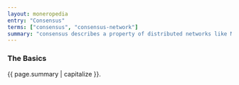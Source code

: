 ```yaml
---
layout: moneropedia
entry: "Consensus"
terms: ["consensus", "consensus-network"]
summary: "consensus describes a property of distributed networks like Masari Supreme where most of the participants follow the rules, and thus reject bad participants"
---
```


### The Basics

{{ page.summary | capitalize }}.